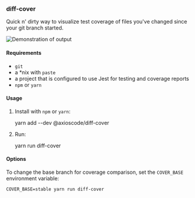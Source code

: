 ### diff-cover

Quick n' dirty way to visualize test coverage of files you've changed since your git branch started.

![Demonstration of output](https://i.bjacobel.com/20180413-aizbd.png)

#### Requirements
- `git`
- a *nix with `paste`
- a project that is configured to use Jest for testing and coverage reports
- `npm` or `yarn`

#### Usage
1. Install with `npm` or `yarn`:

    yarn add --dev @axioscode/diff-cover

2. Run:

    yarn run diff-cover

#### Options
To change the base branch for coverage comparison, set the `COVER_BASE` environment variable:

    COVER_BASE=stable yarn run diff-cover
